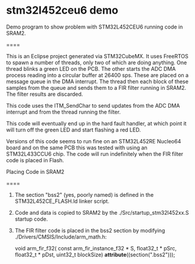 stm32l452ceu6 demo
====

Demo program to show problem with STM32L452CEU6 running code in SRAM2.

====

This is an Eclipse project generated via STM32CubeMX.  It uses FreeRTOS to 
spawn a number of threads, only two of which are doing anything.  One thread
blinks a green LED on the PCB.  The other starts the ADC DMA process reading
into a circular buffer at 26400 sps.  These are placed on a message queue in
the DMA interrupt.  The thread then each block of these samples from the
queue and sends them to a FIR filter running in SRAM2.  The filter results
are discarded.

This code uses the ITM_SendChar to send updates from the ADC DMA interrupt
and from the thread running the filter.

This code will eventually end up in the hard fault handler, at which point
it will turn off the green LED and start flashing a red LED.

Versions of this code seems to run fine on an STM32L452RE Nucleo64 board and
on the same PCB this was tested with using an STM32L433CCU6 chip.  The code
will run indefinitely when the FIR filter code is placed in Flash.

Placing Code in SRAM2

====

1. The section "bss2" (yes, poorly named) is defined in the
STM32L452CE_FLASH.ld linker script.
2. Code and data is copied to SRAM2 by the ./Src/startup_stm32l452xx.S
startup code.
3. The FIR filter code is placed in the bss2 section by modifying
./Drivers/CMSIS/Include/arm_math.h:

    void arm_fir_f32(
      const arm_fir_instance_f32 * S,
      float32_t * pSrc,
      float32_t * pDst,
      uint32_t blockSize) __attribute__((section(".bss2")));

